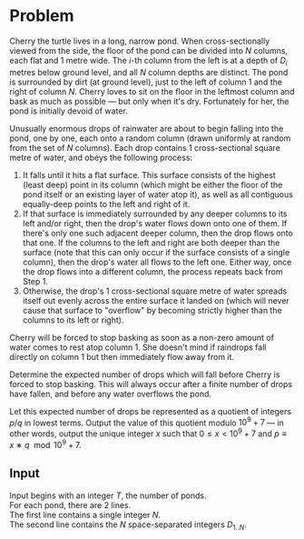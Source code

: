 # Problem

Cherry the turtle lives in a long, narrow pond. When cross-sectionally viewed from the side, the floor of the pond can be divided into $N$ columns, each flat and 1 metre wide. The $i$-th column from the left is at a depth of $D_i$​ metres below ground level, and all $N$ column depths are distinct. The pond is surrounded by dirt (at ground level), just to the left of column 1 and the right of column $N$. Cherry loves to sit on the floor in the leftmost column and bask as much as possible — but only when it's dry. Fortunately for her, the pond is initially devoid of water.

Unusually enormous drops of rainwater are about to begin falling into the pond, one by one, each onto a random column (drawn uniformly at random from the set of $N$ columns). Each drop contains 1 cross-sectional square metre of water, and obeys the following process:

1. It falls until it hits a flat surface. This surface consists of the highest (least deep) point in its column (which might be either the floor of the pond itself or an existing layer of water atop it), as well as all contiguous equally-deep points to the left and right of it.
1. If that surface is immediately surrounded by any deeper columns to its left and/or right, then the drop's water flows down onto one of them. If there's only one such adjacent deeper column, then the drop flows onto that one. If the columns to the left and right are both deeper than the surface (note that this can only occur if the surface consists of a single column), then the drop's water all flows to the left one. Either way, once the drop flows into a different column, the process repeats back from Step 1.
1. Otherwise, the drop's 1 cross-sectional square metre of water spreads itself out evenly across the entire surface it landed on (which will never cause that surface to "overflow" by becoming strictly higher than the columns to its left or right).

Cherry will be forced to stop basking as soon as a non-zero amount of water comes to rest atop column 1. She doesn't mind if raindrops fall directly on column 1 but then immediately flow away from it.

Determine the expected number of drops which will fall before Cherry is forced to stop basking. This will always occur after a finite number of drops have fallen, and before any water overflows the pond.

Let this expected number of drops be represented as a quotient of integers $p/q$ in lowest terms. Output the value of this quotient modulo $10^9+7$ — in other words, output the unique integer $x$ such that $0≤x<10^9+7$ and $p≡x∗q  \mod 10^9 + 7$.

## Input

Input begins with an integer $T$, the number of ponds.  
For each pond, there are 2 lines.  
The first line contains a single integer $N$.  
The second line contains the $N$ space-separated integers $D_{1..N}$​.
